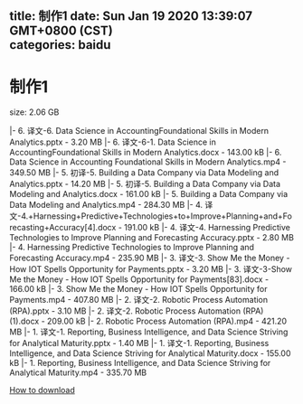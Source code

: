 
title: 制作1
date: Sun Jan 19 2020 13:39:07 GMT+0800 (CST)    
categories: baidu
---

# 制作1
size: 2.06 GB
 
 
|- 6. 译文-6. Data Science in AccountingFoundational Skills in Modern Analytics.pptx - 3.20 MB
|- 6. 译文-6-1. Data Science in AccountingFoundational Skills in Modern Analytics.docx - 143.00 kB
|- 6. Data Science in Accounting Foundational Skills in Modern Analytics.mp4 - 349.50 MB
|- 5. 初译-5. Building a Data Company via Data Modeling and Analytics.pptx - 14.20 MB
|- 5. 初译-5. Building a Data Company via Data Modeling and Analytics.docx - 161.00 kB
|- 5. Building a Data Company via Data Modeling and Analytics.mp4 - 284.30 MB
|- 4. 译文-4.+Harnessing+Predictive+Technologies+to+Improve+Planning+and+Forecasting+Accuracy[4].docx - 191.00 kB
|- 4. 译文-4. Harnessing Predictive Technologies to Improve Planning and Forecasting Accuracy.pptx - 2.80 MB
|- 4. Harnessing Predictive Technologies to Improve Planning and Forecasting Accuracy.mp4 - 235.90 MB
|- 3. 译文-3. Show Me the Money - How IOT Spells Opportunity for Payments.pptx - 3.20 MB
|- 3. 译文-3-Show Me the Money - How IOT Spells Opportunity for Payments[83].docx - 166.00 kB
|- 3. Show Me the Money - How IOT Spells Opportunity for Payments.mp4 - 407.80 MB
|- 2. 译文-2. Robotic Process Automation (RPA).pptx - 3.10 MB
|- 2. 译文-2. Robotic Process Automation (RPA) (1).docx - 209.00 kB
|- 2. Robotic Process Automation (RPA).mp4 - 421.20 MB
|- 1. 译文-1. Reporting, Business Intelligence, and Data Science Striving for Analytical Maturity.pptx - 1.40 MB
|- 1. 译文-1. Reporting, Business Intelligence, and Data Science Striving for Analytical Maturity.docx - 155.00 kB
|- 1. Reporting, Business Intelligence, and Data Science Striving for Analytical Maturity.mp4 - 335.70 MB

[How to download](https://bpcam.bemobtrk.com/go/2ceec3aa-1ca2-46d6-b9ff-aaa5c184517c?jno=987)
